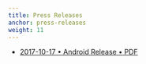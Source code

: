 ```yaml
---
title: Press Releases
anchor: press-releases
weight: 11
---
```

<ul class="fa-ul mb-8">
  <li class="mb-4">
    <span class="fa-li"><i class="fas fa-file-pdf text-gray-600" aria-hidden="true"></i></span>
    <a href="/presskit/2017-10-17 Android Release.pdf">2017-10-17 • Android Release • PDF</a>
  </li>
</ul>
